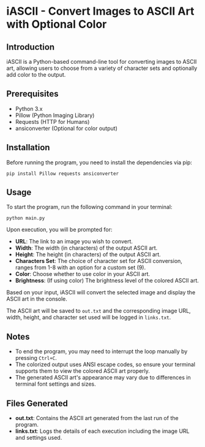 # iASCII - Convert Images to ASCII Art with Optional Color

## Introduction
iASCII is a Python-based command-line tool for converting images to ASCII art, allowing users to choose from a variety of character sets and optionally add color to the output.

## Prerequisites
- Python 3.x
- Pillow (Python Imaging Library)
- Requests (HTTP for Humans)
- ansiconverter (Optional for color output)

## Installation
Before running the program, you need to install the dependencies via pip:

```shell
pip install Pillow requests ansiconverter
```

## Usage
To start the program, run the following command in your terminal:

```shell
python main.py

```

Upon execution, you will be prompted for:
- **URL**: The link to an image you wish to convert.
- **Width**: The width (in characters) of the output ASCII art.
- **Height**: The height (in characters) of the output ASCII art.
- **Characters Set**: The choice of character set for ASCII conversion, ranges from 1-8 with an option for a custom set (9).
- **Color**: Choose whether to use color in your ASCII art.
- **Brightness**: (If using color) The brightness level of the colored ASCII art.

Based on your input, iASCII will convert the selected image and display the ASCII art in the console.

The ASCII art will be saved to `out.txt` and the corresponding image URL, width, height, and character set used will be logged in `links.txt`.

## Notes
- To end the program, you may need to interrupt the loop manually by pressing `Ctrl+C`.
- The colorized output uses ANSI escape codes, so ensure your terminal supports them to view the colored ASCII art properly.
- The generated ASCII art's appearance may vary due to differences in terminal font settings and sizes.

## Files Generated
- **out.txt**: Contains the ASCII art generated from the last run of the program.
- **links.txt**: Logs the details of each execution including the image URL and settings used.